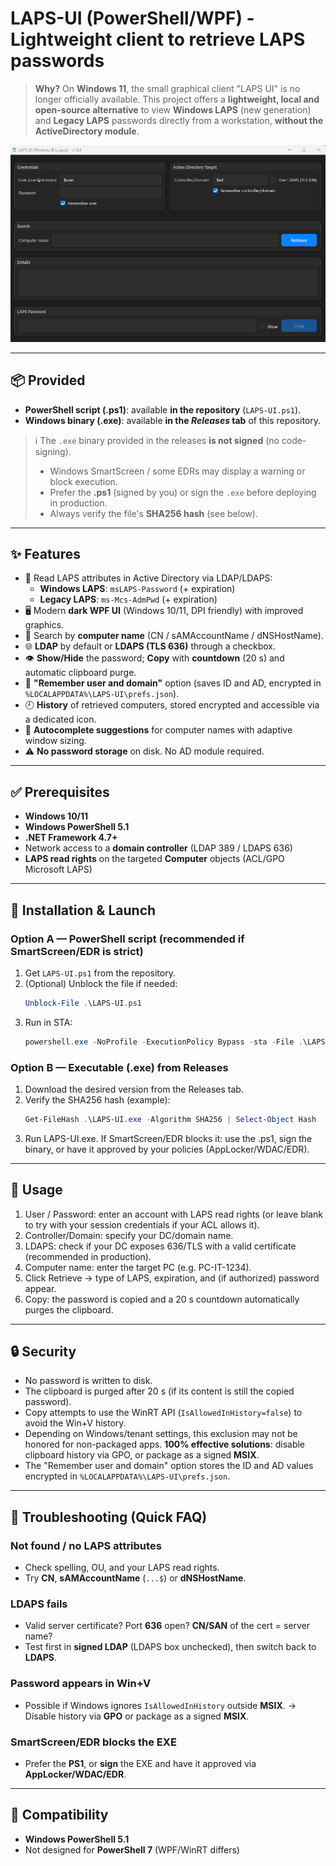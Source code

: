 # LAPS-UI (PowerShell/WPF) - Lightweight client to retrieve LAPS passwords

> **Why?**
> On **Windows 11**, the small graphical client "LAPS UI" is no longer officially available.
> This project offers a **lightweight, local and open-source alternative** to view **Windows LAPS** (new generation) and **Legacy LAPS** passwords directly from a workstation, **without the ActiveDirectory module**.

![Application preview](docs/screenshot.png)

---

## 📦 Provided

- **PowerShell script (.ps1)**: available **in the repository** (`LAPS-UI.ps1`).
- **Windows binary (.exe)**: available **in the _Releases_ tab** of this repository.

> ℹ️ The `.exe` binary provided in the releases **is not signed** (no code-signing).
> - Windows SmartScreen / some EDRs may display a warning or block execution.
> - Prefer the **.ps1** (signed by you) or sign the `.exe` before deploying in production.
> - Always verify the file's **SHA256 hash** (see below).

---

## ✨ Features

- 🔐 Read LAPS attributes in Active Directory via LDAP/LDAPS:
  - **Windows LAPS**: `msLAPS-Password` (+ expiration)
  - **Legacy LAPS**: `ms-Mcs-AdmPwd` (+ expiration)
- 🖥️ Modern **dark WPF UI** (Windows 10/11, DPI friendly) with improved graphics.
- 🔎 Search by **computer name** (CN / sAMAccountName / dNSHostName).
- 🌐 **LDAP** by default or **LDAPS (TLS 636)** through a checkbox.
- 👁️ **Show/Hide** the password; **Copy** with **countdown** (20 s) and automatic clipboard purge.
- 💾 **"Remember user and domain"** option (saves ID and AD, encrypted in `%LOCALAPPDATA%\LAPS-UI\prefs.json`).
- 🕘 **History** of retrieved computers, stored encrypted and accessible via a dedicated icon.
- 🧠 **Autocomplete suggestions** for computer names with adaptive window sizing.
- ⚠️ **No password storage** on disk. No AD module required.

---

## ✅ Prerequisites

- **Windows 10/11**
- **Windows PowerShell 5.1**
- **.NET Framework 4.7+**
- Network access to a **domain controller** (LDAP 389 / LDAPS 636)
- **LAPS read rights** on the targeted **Computer** objects (ACL/GPO Microsoft LAPS)

---

## 🔧 Installation & Launch

### Option A — PowerShell script (recommended if SmartScreen/EDR is strict)
1. Get `LAPS-UI.ps1` from the repository.
2. (Optional) Unblock the file if needed:
   ```powershell
   Unblock-File .\LAPS-UI.ps1
   ```
3. Run in STA:
   ```powershell
   powershell.exe -NoProfile -ExecutionPolicy Bypass -sta -File .\LAPS-UI.ps1
   ```

### Option B — Executable (.exe) from Releases
1. Download the desired version from the Releases tab.
2. Verify the SHA256 hash (example):
   ```powershell
   Get-FileHash .\LAPS-UI.exe -Algorithm SHA256 | Select-Object Hash
   ```
3. Run LAPS-UI.exe.
If SmartScreen/EDR blocks it: use the .ps1, sign the binary, or have it approved by your policies (AppLocker/WDAC/EDR).

---

## 🚀 Usage

1. User / Password: enter an account with LAPS read rights (or leave blank to try with your session credentials if your ACL allows it).
2. Controller/Domain: specify your DC/domain name.
3. LDAPS: check if your DC exposes 636/TLS with a valid certificate (recommended in production).
4. Computer name: enter the target PC (e.g. PC-IT-1234).
5. Click Retrieve → type of LAPS, expiration, and (if authorized) password appear.
6. Copy: the password is copied and a 20 s countdown automatically purges the clipboard.

---

## 🔒 Security

- No password is written to disk.
- The clipboard is purged after 20 s (if its content is still the copied password).
- Copy attempts to use the WinRT API (`IsAllowedInHistory=false`) to avoid the Win+V history.
- Depending on Windows/tenant settings, this exclusion may not be honored for non-packaged apps.  **100% effective solutions**: disable clipboard history via GPO, or package as a signed **MSIX**.
- The "Remember user and domain" option stores the ID and AD values encrypted in `%LOCALAPPDATA%\LAPS-UI\prefs.json`.

---

## 🧩 Troubleshooting (Quick FAQ)

### Not found / no LAPS attributes
- Check spelling, OU, and your LAPS read rights.
- Try **CN**, **sAMAccountName** (`...$`) or **dNSHostName**.

### LDAPS fails
- Valid server certificate? Port **636** open? **CN/SAN** of the cert = server name?
- Test first in **signed LDAP** (LDAPS box unchecked), then switch back to **LDAPS**.

### Password appears in Win+V
- Possible if Windows ignores `IsAllowedInHistory` outside **MSIX**.
  → Disable history via **GPO** or package as a signed **MSIX**.

### SmartScreen/EDR blocks the EXE
- Prefer the **PS1**, or **sign** the EXE and have it approved via **AppLocker/WDAC/EDR**.

---

## 🧪 Compatibility

- **Windows PowerShell 5.1**
- Not designed for **PowerShell 7** (WPF/WinRT differs)

